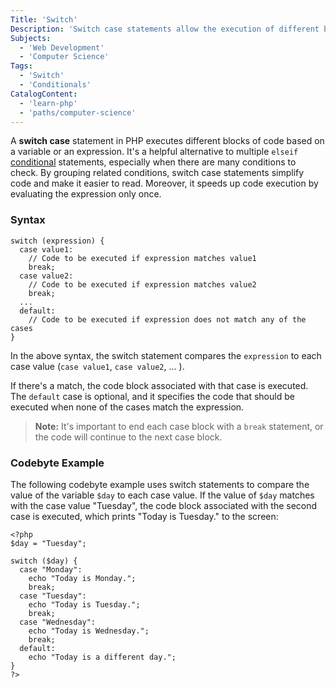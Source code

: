 ```yaml
---
Title: 'Switch'
Description: 'Switch case statements allow the execution of different blocks of code based on the value of a variable or expression.'
Subjects:
  - 'Web Development'
  - 'Computer Science'
Tags:
  - 'Switch'
  - 'Conditionals'
CatalogContent:
  - 'learn-php'
  - 'paths/computer-science'
---
```


A **switch case** statement in PHP executes different blocks of code based on a variable or an expression. It's a helpful alternative to multiple `elseif` [conditional](https://www.codecademy.com/resources/docs/php/conditionals) statements, especially when there are many conditions to check. By grouping related conditions, switch case statements simplify code and make it easier to read. Moreover, it speeds up code execution by evaluating the expression only once.

### Syntax

```
switch (expression) {
  case value1:
    // Code to be executed if expression matches value1
    break;
  case value2:
    // Code to be executed if expression matches value2
    break;
  ...
  default:
    // Code to be executed if expression does not match any of the cases
}
```

In the above syntax, the switch statement compares the `expression` to each case value (`case value1`, `case value2`, ... ).

If there's a match, the code block associated with that case is executed. The `default` case is optional, and it specifies the code that should be executed when none of the cases match the expression.

> **Note:** It's important to end each case block with a `break` statement, or the code will continue to the next case block.

### Codebyte Example

The following codebyte example uses switch statements to compare the value of the variable `$day` to each case value. If the value of `$day` matches with the case value "Tuesday", the code block associated with the second case is executed, which prints "Today is Tuesday." to the screen:

```codebyte/php
<?php
$day = "Tuesday";

switch ($day) {
  case "Monday":
    echo "Today is Monday.";
    break;
  case "Tuesday":
    echo "Today is Tuesday.";
    break;
  case "Wednesday":
    echo "Today is Wednesday.";
    break;
  default:
    echo "Today is a different day.";
}
?>
```